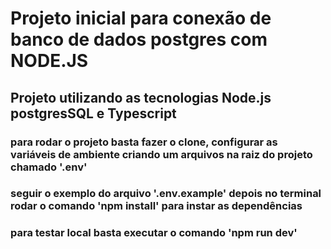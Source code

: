 # Projeto inicial para conexão de banco de dados postgres com NODE.JS

## Projeto utilizando as tecnologias Node.js postgresSQL e Typescript

### para rodar o projeto basta fazer o clone, configurar as variáveis de ambiente criando um arquivos na raiz do projeto chamado '.env'

### seguir o exemplo do arquivo '.env.example' depois no terminal rodar o comando 'npm install' para instar as dependências

### para testar local basta executar o comando 'npm run dev'
